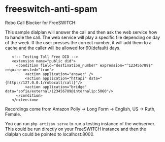 # freeswitch-anti-spam
Robo Call Blocker for FreeSWITCH

This sample dialplan will answer the call and then ask the web service how to handle the call.  The web service will play a specific file depending on day of the week.  If the user presses the correct number, it will add them to a cache and the caller will be allowed for 90(default) days.  

```
   <!-- Testing Toll Free DID -->
   <extension name="public_did">
     <condition field="destination_number" expression="^123456789$" require-nested="true">
         <action application="answer" />
         <action application="httapi" data="{http://127.0.0.1/robocall/call}"/>
         <action application="bridge" data="sofia/external/123456789@internalip:5060"/>
     </condition>
   </extension>
```

Recordings come from Amazon Polly -> Long Form -> English, US -> Ruth, Female.

You can run ``php artisan serve`` to run a testing instance of the webserver.  This could be run directly on your FreeSWITCH instance and then the dialplan could be pointed to localhost:8000.
